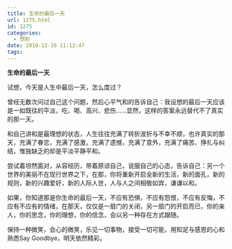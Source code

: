 ```yaml
---
title: 生命的最后一天
url: 1275.html
id: 1275
categories:
  - 想到
date: 2010-12-16 11:12:47
tags:
---
```


**生命的最后一天**

  
试想，今天是人生中最后一天，怎么度过？  
  
曾经无数次问过自己这个问题，然后心平气和的告诉自己：我设想的最后一天应该是一如既往的平淡，吃、喝、高兴、悲伤……显然，这样的答案永远替代不了真实的那一天。  
  
和自己讲和是最理想的状态，人生往往充满了转折波折与不幸不顺，也许真实的那天，充满了眷恋，充满了感激，充满了遗憾，充满了意外，充满了痛苦、挣扎与纠结，惟独缺乏的却是平淡平静平和。  
  
尝试着坦然面对，从容经历，带着原谅自己，说服自己的心态，告诉自己：另一个世界的美丽不在现行世界之下，在那，你将重新开启全新的生活，新的面孔，新的规则，新的兴趣爱好，新的人际人世，人与人之间相敬如宾，谦谦以和。  
  
如果，你知道那是你生命的最后一天，不应有恐惧，不应有怨恨，不应有反悔，不应有不应有的情绪，在那天，仅仅是一扇门的关闭，另一扇门的开启而已，你的亲人，你的思念，你的理想，你的信念，会以另一种存在方式跟随。  
  
保持一种微笑，会心的微笑，乐见一切事物，接受一切可能，用知足与感恩的心和熟悉Say Goodbye，明天依然精彩。